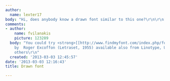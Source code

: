 ```yaml
---
author:
  name: lexter17
body: "Hi, does anybody know a drawn font similar to this one?\r\n\r\n[[http://asset0.itsnicethat.com/system/files/032012/4f7342105c3e3c50df0000cf/img_col_6/theweekender.jpg?1354559792]]"
comments:
- author:
    name: fvilanakis
    picture: 123289
  body: "You could try <strong>[[http://www.findmyfont.com/index.php/fonts/font-preview?fset=Letraset&ffam=Choc%20-%20Regular&fid=a74f22783f6d4d3e80e5aceb789b337f&fsize=60&text=THE%20WEEK%20ENDER&wrap=2|Choc]]</strong>
    by  Roger Excoffon (Letraset, 1955) available also from Linotype, URW++, ITC +
    others\r\n"
  created: '2013-03-03 12:45:57'
date: '2013-03-03 12:16:43'
title: Drawn font

---
```

